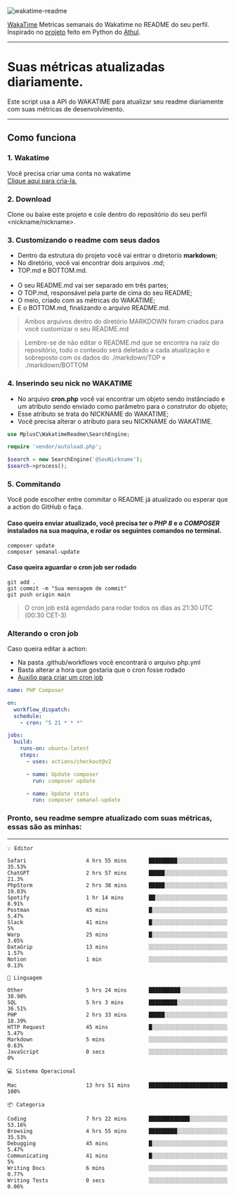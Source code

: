![wakatime-readme](https://socialify.git.ci/bymatheus/wakatime-readme/image?description=1&descriptionEditable=M%C3%A9tricas%20semanais%20do%20Wakatime%20no%20seu%20README%20de%20perfil.&font=KoHo&forks=1&language=1&owner=1&pattern=Signal&stargazers=1&theme=Dark)

[WakaTime](https://wakatime.com) Metricas semanais do Wakatime no README do seu perfil. <br>
Inspirado no [projeto](https://github.com/athul/waka-readme) feito em Python do [Athul](https://github.com/athul).
___

# Suas métricas atualizadas diariamente.
Este script usa a API do WAKATIME para atualizar seu readme diariamente com suas métricas de desenvolvimento.

___

## Como funciona

### 1. Wakatime
Você precisa criar uma conta no wakatime <br>
[Clique aqui para cria-la.](https://wakatime.com) 

### 2. Download
Clone ou baixe este projeto e cole dentro do repositório do seu perfil <nickname/nickname>.

### 3. Customizando o readme com seus dados
- Dentro da estrutura do projeto você vai entrar o diretorio **markdown**;  
- No diretório, você vai encontrar dois arquivos *.md*;
- TOP.md e BOTTOM.md.
<br><br>
- O seu README.md vai ser separado em três partes; 
- O TOP.md, responsável pela parte de cima do seu README;
- O meio, criado com as métricas do WAKATIME;
- E o BOTTOM.md, finalizando o arquivo README.md.<br>

> Ambos arquivos dentro do diretório MARKDOWN foram criados para você customizar o seu README.md

> Lembre-se de não editar o README.md que se encontra na raiz do repositório, todo o conteúdo será deletado a cada atualização e sobreposto com os dados do ./markdown/TOP e ./markdown/BOTTOM

### 4. Inserindo seu nick no WAKATIME
- No arquivo **cron.php** você vai encontrar um objeto sendo instânciado e um atributo sendo enviado como parâmetro para o construtor do objeto;
- Esse atributo se trata do NICKNAME do WAKATIME;
- Você precisa alterar o atributo para seu NICKNAME do WAKATIME.

```php
use MplusC\WakatimeReadme\SearchEngine;

require 'vendor/autoload.php';

$search = new SearchEngine('@SeuNickname');
$search->process();
```

### 5. Commitando
Você pode escolher entre commitar o README já atualizado ou esperar que a action do GitHub o faça. <br>

#### Caso queira enviar atualizado, você precisa ter o *PHP 8* e o *COMPOSER* instalados na sua maquina, e rodar os seguintes comandos no terminal.
```composer
composer update
composer semanal-update 
```

#### Caso queira aguardar o cron job ser rodado 
```git 
git add .
git commit -m "Sua mensagem de commit"
git push origin main
```

>O cron job está agendado para rodar todos os dias as 21:30 UTC (00:30 CET-3) 

### Alterando o cron job
Caso queira editar a action:

- Na pasta .github/workflows você encontrará o arquivo php.yml
- Basta alterar a hora que gostaria que o cron fosse rodado
- [Auxilio para criar um cron job](https://crontab.guru)

```yml
name: PHP Composer

on:
  workflow_dispatch:
  schedule:
    - cron: "5 21 * * *"

jobs:
  build:
    runs-on: ubuntu-latest
    steps:
      - uses: actions/checkout@v2

      - name: Update composer
        run: composer update

      - name: Update stats
        run: composer semanal-update
```

### Pronto, seu readme sempre atualizado com suas métricas, essas são as minhas:

___
```text
💡 Editor

Safari                   4 hrs 55 mins       █████████░░░░░░░░░░░░░░░░     35.53%
ChatGPT                  2 hrs 57 mins       █████░░░░░░░░░░░░░░░░░░░░      21.3%
PhpStorm                 2 hrs 38 mins       █████░░░░░░░░░░░░░░░░░░░░     19.03%
Spotify                  1 hr 14 mins        ██░░░░░░░░░░░░░░░░░░░░░░░      8.91%
Postman                  45 mins             █░░░░░░░░░░░░░░░░░░░░░░░░      5.47%
Slack                    41 mins             █░░░░░░░░░░░░░░░░░░░░░░░░         5%
Warp                     25 mins             █░░░░░░░░░░░░░░░░░░░░░░░░      3.05%
DataGrip                 13 mins             ░░░░░░░░░░░░░░░░░░░░░░░░░      1.57%
Notion                   1 min               ░░░░░░░░░░░░░░░░░░░░░░░░░      0.13%
```
```text
💬 Linguagem

Other                    5 hrs 24 mins       ██████████░░░░░░░░░░░░░░░     38.98%
SQL                      5 hrs 3 mins        █████████░░░░░░░░░░░░░░░░     36.51%
PHP                      2 hrs 33 mins       █████░░░░░░░░░░░░░░░░░░░░     18.39%
HTTP Request             45 mins             █░░░░░░░░░░░░░░░░░░░░░░░░      5.47%
Markdown                 5 mins              ░░░░░░░░░░░░░░░░░░░░░░░░░      0.63%
JavaScript               0 secs              ░░░░░░░░░░░░░░░░░░░░░░░░░         0%
```
```text
💻 Sistema Operacional

Mac                      13 hrs 51 mins      █████████████████████████       100%
```
```text
📦 Categoria

Coding                   7 hrs 22 mins       █████████████░░░░░░░░░░░░     53.16%
Browsing                 4 hrs 55 mins       █████████░░░░░░░░░░░░░░░░     35.53%
Debugging                45 mins             █░░░░░░░░░░░░░░░░░░░░░░░░      5.47%
Communicating            41 mins             █░░░░░░░░░░░░░░░░░░░░░░░░         5%
Writing Docs             6 mins              ░░░░░░░░░░░░░░░░░░░░░░░░░      0.77%
Writing Tests            0 secs              ░░░░░░░░░░░░░░░░░░░░░░░░░      0.06%
```
